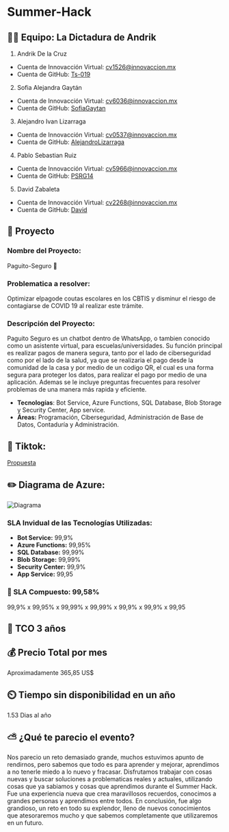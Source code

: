 # Summer-Hack

## 👨‍⚖️ Equipo: La Dictadura de Andrik

1. Andrik De la Cruz 
- Cuenta de Innovacción Virtual: cv1526@innovaccion.mx
- Cuenta de GitHub: [Ts-019](https://github.com/Ts-019)
2. Sofia Alejandra Gaytán
- Cuenta de Innovacción Virtual: cv6036@innovaccion.mx
- Cuenta de GitHub: [SofiaGaytan](https://github.com/SofiaGaytan)
3. Alejandro Ivan Lizarraga 
- Cuenta de Innovacción Virtual: cv0537@innovaccion.mx
- Cuenta de GitHub: [AlejandroLizarraga](https://github.com/AlejandroLizarraga)
4. Pablo Sebastian Ruiz 
- Cuenta de Innovacción Virtual: cv5966@innovaccion.mx
- Cuenta de GitHub: [PSRG14](https://github.com/PSRG14)
5. David Zabaleta
- Cuenta de Innovacción Virtual: cv2268@innovaccion.mx
- Cuenta de GitHub: [David](https://github.com/MrDavez)

## 📝 Proyecto

### Nombre del Proyecto: 
Paguito-Seguro 💸

### Problematica a resolver:
Optimizar elpagode coutas escolares en los CBTIS y disminur el riesgo de contagiarse de COVID 19 al realizar este trámite.

### Descripción del Proyecto:
Paguito Seguro es un chatbot dentro de WhatsApp, o tambien conocido como un asistente virtual, para escuelas/universidades. Su función principal es realizar pagos de manera segura, tanto por el lado de ciberseguridad como por el lado de la salud, ya que se realizaria el pago desde la comunidad de la casa y por medio de un codigo QR, el cual es una forma segura para proteger los datos, para realizar el pago por medio de una aplicación. Ademas se le incluye preguntas frecuentes para resolver problemas de una manera más rapida y eficiente.

- **Tecnologías**: Bot Service, Azure Functions, SQL Database, Blob Storage y Security Center, App service.
- **Áreas:** Programación, Ciberseguridad, Administración de Base de Datos, Contaduría y Administración.

## 🎥 Tiktok: 
[Propuesta](https://vm.tiktok.com/ZMd3eNqR9/)

## ✏️ Diagrama de Azure:
![Diagrama](https://user-images.githubusercontent.com/87000380/127775402-47ea43d2-fb06-4f71-a9d5-b5dee4b2cc55.png)

### SLA Invidual de las Tecnologías Utilizadas:
 - **Bot Service:** 99,9%
 - **Azure Functions:** 99,95%
 - **SQL Database:** 99,99%
 - **Blob Storage:** 99,99%
 - **Security Center:** 99,9%
 - **App Service:** 99,95

### 🤝 SLA Compuesto: 99,58%
99,9% x 99,95% x 99,99% x 99,99% x 99,9% x 99,9% x 99,95 

## 🔢 TCO 3 años

## 💰 Precio Total por mes
Aproximadamente 365,85 US$

## ⏲️ Tiempo sin disponibilidad en un año
1.53 Dias al año

## ⛅ ¿Qué te parecio el evento?
Nos parecio un reto demasiado grande, muchos estuvimos apunto de rendirnos, pero sabemos que todo es para aprender y mejorar, aprendimos a no tenerle miedo a lo nuevo y fracasar. Disfrutamos trabajar con cosas nuevas y buscar soluciones a problematicas reales y actuales, utilizando cosas que ya sabiamos y cosas que aprendimos durante el Summer Hack. Fue una experiencia nueva que crea maravillosos recuerdos, conocimos a grandes personas y aprendimos entre todos. En conclusión, fue algo grandioso, un reto en todo su explendor, lleno de nuevos conocimientos que atesoraremos mucho y que sabemos completamente que utilizaremos en un futuro. 
